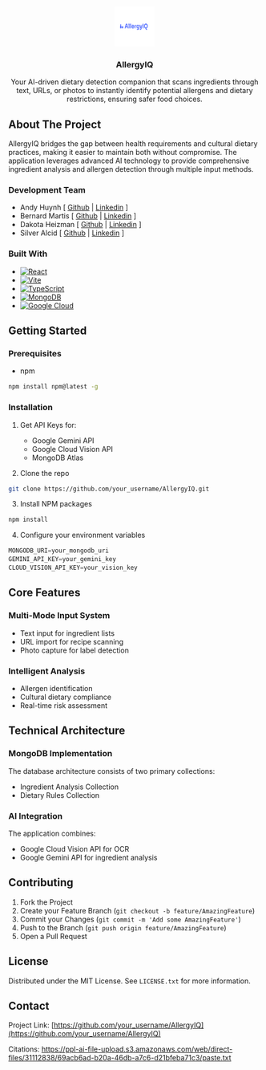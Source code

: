 <br />
<div align="center">
  <a href="https://github.com/github_username/repo_name">
    <img src="images/logo.png" alt="Logo" width="80" height="80">
  </a>

<h3 align="center">AllergyIQ</h3>

  <p align="center">
    Your AI-driven dietary detection companion that scans ingredients through text, URLs, or photos to instantly identify potential allergens and dietary restrictions, ensuring safer food choices.
  </p>
</div>

## About The Project

AllergyIQ bridges the gap between health requirements and cultural dietary practices, making it easier to maintain both without compromise. The application leverages advanced AI technology to provide comprehensive ingredient analysis and allergen detection through multiple input methods.

### Development Team
- Andy Huynh [ [Github](https://github.com/AH-Huynh942) | [Linkedin](https://www.linkedin.com/in/andy-huynh-5a572791/) ]
- Bernard Martis [ [Github](https://github.com/bernardm) | [Linkedin](https://www.linkedin.com/in/bernard-martis/) ]
- Dakota Heizman [ [Github](https://github.com/DakotaH5000) | [Linkedin](https://www.linkedin.com/in/Dakota-Heizman/) ]
- Silver Alcid [ [Github](https://github.com/silveralcid) | [Linkedin](https://www.linkedin.com/in/silveralcid/) ]

### Built With

* [![React][React.js]][React-url]
* [![Vite][Vite.js]][Vite-url]
* [![TypeScript][TypeScript.js]][TypeScript-url]
* [![MongoDB][MongoDB.js]][MongoDB-url]
* [![Google Cloud][GoogleCloud.js]][GoogleCloud-url]

## Getting Started

### Prerequisites

* npm
```sh
npm install npm@latest -g
```

### Installation

1. Get API Keys for:
   - Google Gemini API
   - Google Cloud Vision API
   - MongoDB Atlas

2. Clone the repo
```sh
git clone https://github.com/your_username/AllergyIQ.git
```

3. Install NPM packages
```sh
npm install
```

4. Configure your environment variables
```js
MONGODB_URI=your_mongodb_uri
GEMINI_API_KEY=your_gemini_key
CLOUD_VISION_API_KEY=your_vision_key
```

## Core Features

### Multi-Mode Input System
- Text input for ingredient lists
- URL import for recipe scanning
- Photo capture for label detection 

### Intelligent Analysis
- Allergen identification
- Cultural dietary compliance
- Real-time risk assessment 

## Technical Architecture

### MongoDB Implementation
The database architecture consists of two primary collections:
- Ingredient Analysis Collection
- Dietary Rules Collection 

### AI Integration
The application combines:
- Google Cloud Vision API for OCR
- Google Gemini API for ingredient analysis 

## Contributing

1. Fork the Project
2. Create your Feature Branch (`git checkout -b feature/AmazingFeature`)
3. Commit your Changes (`git commit -m 'Add some AmazingFeature'`)
4. Push to the Branch (`git push origin feature/AmazingFeature`)
5. Open a Pull Request

## License

Distributed under the MIT License. See `LICENSE.txt` for more information.

## Contact

Project Link: [https://github.com/your_username/AllergyIQ](https://github.com/your_username/AllergyIQ)

[React.js]: https://img.shields.io/badge/React-20232A?style=for-the-badge&logo=react&logoColor=61DAFB
[React-url]: https://reactjs.org/
[Vite.js]: https://img.shields.io/badge/Vite-646CFF?style=for-the-badge&logo=vite&logoColor=white
[Vite-url]: https://vitejs.dev/
[TypeScript.js]: https://img.shields.io/badge/TypeScript-007ACC?style=for-the-badge&logo=typescript&logoColor=white
[TypeScript-url]: https://www.typescriptlang.org/
[MongoDB.js]: https://img.shields.io/badge/MongoDB-4EA94B?style=for-the-badge&logo=mongodb&logoColor=white
[MongoDB-url]: https://www.mongodb.com/
[GoogleCloud.js]: https://img.shields.io/badge/Google_Cloud-4285F4?style=for-the-badge&logo=google-cloud&logoColor=white
[GoogleCloud-url]: https://cloud.google.com/

Citations:
  https://ppl-ai-file-upload.s3.amazonaws.com/web/direct-files/31112838/69acb6ad-b20a-46db-a7c6-d21bfeba71c3/paste.txt
